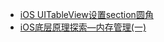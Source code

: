* [iOS UITableView设置section圆角](https://www.jianshu.com/p/739408a7aae1)
* [iOS底层原理探索—内存管理(一)](https://www.jianshu.com/p/824930a58c1a)